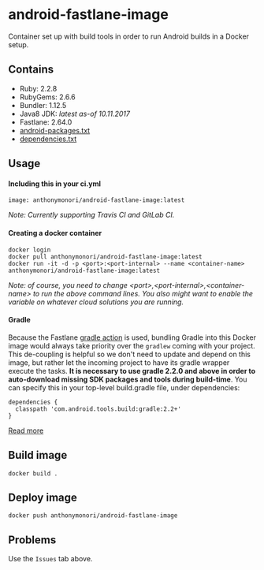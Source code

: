 # android-fastlane-image
Container set up with build tools in order to run Android builds in a Docker setup.

## Contains
- Ruby: 2.2.8
- RubyGems: 2.6.6
- Bundler: 1.12.5
- Java8 JDK: _latest as-of 10.11.2017_
- Fastlane: 2.64.0
- [android-packages.txt](./android-packages.txt)
- [dependencies.txt](./dependencies.txt)

## Usage

#### Including this in your ci.yml
```
image: anthonymonori/android-fastlane-image:latest
```

_Note: Currently supporting Travis CI and GitLab CI._

#### Creating a docker container
```
docker login
docker pull anthonymonori/android-fastlane-image:latest
docker run -it -d -p <port>:<port-internal> --name <container-name> anthonymonori/android-fastlane-image:latest
```

_Note: of course, you need to change \<port>,\<port-internal>,\<container-name> to run the above command lines. You also might want to enable the <port> variable on whatever cloud solutions you are running._

#### Gradle
Because the Fastlane [gradle action](https://github.com/fastlane/fastlane/blob/master/fastlane/lib/fastlane/actions/gradle.rb) is used, bundling Gradle into this Docker image would always take priority over the `gradlew` coming with your project. This de-coupling is helpful so we don't need to update and depend on this image, but rather let the incoming project to have its gradle wrapper execute the tasks. **It is necessary to use gradle 2.2.0 and above in order to auto-download missing SDK packages and tools during build-time**. You can specify this in your top-level build.gradle file, under dependencies:
```
dependencies {
  classpath 'com.android.tools.build:gradle:2.2+'
}
```

[Read more](https://developer.android.com/studio/intro/update.html#download-with-gradle)

## Build image
```
docker build .
```

## Deploy image
```
docker push anthonymonori/android-fastlane-image
```

## Problems
Use the `Issues` tab above.

